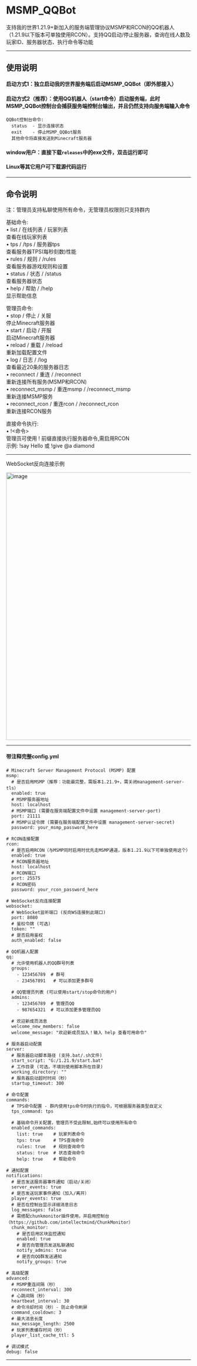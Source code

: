 # MSMP_QQBot

支持我的世界1.21.9+新加入的服务端管理协议MSMP和RCON的QQ机器人（1.21.9以下版本可单独使用RCON）。支持QQ启动/停止服务器，查询在线人数及玩家ID、服务器状态、执行命令等功能

----------------------------------------------------------------------------------------------------------

## 使用说明
#### 启动方式1：独立启动我的世界服务端后启动MSMP_QQBot（即外部接入）
#### 启动方式2（推荐）：使用QQ机器人（start命令）启动服务端，此时MSMP_QQBot控制台会捕获服务端控制台输出，并且仍然支持向服务端输入命令  
    QQBot控制台命令:
      status  - 显示连接状态
      exit    - 停止MSMP_QQBot服务
      其他命令将直接发送到Minecraft服务器  
      
#### window用户：直接下载`releases`中的exe文件，双击运行即可  
#### Linux等其它用户可下载源代码运行  

----------------------------------------------------------------------------------------------------------

## 命令说明

注：管理员支持私聊使用所有命令，无管理员权限则只支持群内  

基础命令:  
• list / 在线列表 / 玩家列表  
  查看在线玩家列表  
• tps / /tps / 服务器tps  
  查看服务器TPS(每秒刻数)性能  
• rules / 规则 / /rules  
  查看服务器游戏规则和设置  
• status / 状态 / /status  
  查看服务器状态  
• help / 帮助 / /help  
  显示帮助信息  

管理员命令:  
• stop / 停止 / 关服  
  停止Minecraft服务器  
• start / 启动 / 开服  
  启动Minecraft服务器  
• reload / 重载 / /reload  
  重新加载配置文件  
• log / 日志 / /log  
  查看最近20条的服务器日志  
• reconnect / 重连 / /reconnect  
  重新连接所有服务(MSMP和RCON)  
• reconnect_msmp / 重连msmp / /reconnect_msmp  
  重新连接MSMP服务  
• reconnect_rcon / 重连rcon / /reconnect_rcon  
  重新连接RCON服务  

直接命令执行:  
• !<命令>  
  管理员可使用 ! 前缀直接执行服务器命令,需启用RCON  
  示例: !say Hello 或 !give @a diamond  

----------------------------------------------------------------------------------------------------------

WebSocket反向连接示例  

<img width="653" height="728" alt="image" src="https://github.com/user-attachments/assets/5d3627b1-d886-45a6-8450-1bad5a7c5b17" />

----------------------------------------------------------------------------------------------------------

#### 带注释完整config.yml

```
# Minecraft Server Management Protocol (MSMP) 配置
msmp:
  # 是否启用MSMP（推荐：功能最完整，需版本1.21.9+，需关闭management-server-tls）
  enabled: true
  # MSMP服务器地址
  host: localhost
  # MSMP端口 (需要在服务端配置文件中设置 management-server-port)
  port: 21111
  # MSMP认证令牌 (需要在服务端配置文件中设置 management-server-secret)
  password: your_msmp_password_here

# RCON连接配置
rcon:
  # 是否启用RCON（与MSMP同时启用时优先走MSMP通道，版本1.21.9以下可单独使用这个）
  enabled: true
  # RCON服务器地址
  host: localhost
  # RCON端口
  port: 25575
  # RCON密码
  password: your_rcon_password_here

# WebSocket反向连接配置
websocket:
  # WebSocket监听端口 (反向WS连接到此端口)
  port: 8080
  # 鉴权令牌 (可选)
  token: ""
  # 是否启用鉴权
  auth_enabled: false

# QQ机器人配置
qq:
  # 允许使用机器人的QQ群号列表
  groups:
    - 123456789  # 群号
    - 234567891   # 可以添加更多群号

  # QQ管理员列表 (可以使用start/stop命令的用户)
  admins:
    - 123456789  # 管理员QQ
    - 987654321  # 可以添加更多管理员QQ

  # 欢迎新成员消息
  welcome_new_members: false
  welcome_message: "欢迎新成员加入！输入 help 查看可用命令"

# 服务器启动配置
server:
  # 服务器启动脚本路径 (支持.bat/.sh文件)
  start_script: "G:/1.21.9/start.bat"
  # 工作目录 (可选，不填则使用脚本所在目录)
  working_directory: ""
  # 服务器启动超时时间（秒）
  startup_timeout: 300

# 命令配置
commands:
  # TPS命令配置 - 群内使用tps命令时执行的指令，可根据服务器类型自定义
  tps_command: tps

  # 基础命令开关配置，管理员不受此限制,始终可以使用所有命令
  enabled_commands:
    list: true    # 玩家列表命令
    tps: true     # TPS查询命令
    rules: true   # 规则查询命令
    status: true  # 状态查询命令
    help: true    # 帮助命令

# 通知配置
notifications:
  # 是否发送服务器事件通知（启动/关闭）
  server_events: true
  # 是否发送玩家事件通知（加入/离开）
  player_events: true
  # 是否在控制台显示详细消息日志
  log_messages: false
  # 需搭配chunkmonitor插件使用，并启用控制台（https://github.com/intellectmind/ChunkMonitor）
  chunk_monitor:
    # 是否启用区块监控通知
    enabled: true
    # 是否向管理员发送私聊通知
    notify_admins: true
    # 是否向QQ群发送通知
    notify_groups: true

# 高级配置
advanced:
  # MSMP重连间隔（秒）
  reconnect_interval: 300
  # 心跳间隔（秒）
  heartbeat_interval: 30
  # 命令冷却时间（秒）- 防止命令刷屏
  command_cooldown: 3
  # 最大消息长度
  max_message_length: 2500
  # 玩家列表缓存时间（秒）
  player_list_cache_ttl: 5

# 调试模式
debug: false
```

----------------------------------------------------------------------------------------------------------
